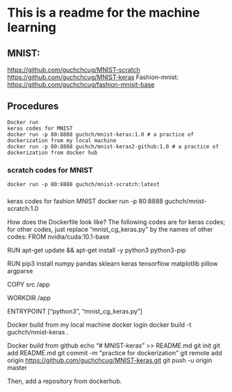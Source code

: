 # This is a readme for the machine learning

## MNIST:
https://github.com/guchchcug/MNIST-scratch
https://github.com/guchchcug/MNIST-keras
Fashion-mnist:
https://github.com/guchchcug/fashion-mnisit-base

## Procedures
```
Docker run
keras codes for MNIST
docker run -p 80:8888 guchch/mnist-keras:1.0 # a practice of dockerization from my local machine
docker run -p 80:8888 guchch/mnist-keras2-github:1.0 # a practice of dockerization from docker hub
```
### scratch codes for MNIST
```
docker run -p 80:8888 guchch/mnist-scratch:latest
```
###
keras codes for fashion MNIST
docker run -p 80:8888 guchch/mnist-scratch:1.0

How does the Dockerfile look like?
The following codes are for keras codes; for other codes, just replace “mnist_cg_keras.py” by the names of other codes:
FROM nvidia/cuda:10.1-base

RUN apt-get update && apt-get install -y python3 python3-pip

RUN pip3 install numpy pandas sklearn keras tensorflow matplotlib pillow argparse

COPY src /app

WORKDIR /app

ENTRYPOINT [“python3”, “mnist_cg_keras.py”]

Docker build from my local machine
docker login
docker build -t guchch/mnist-keras .

Docker build from github
echo “# MNIST-keras” >> README.md
git init
git add README.md
git commit -m "practice for dockerization"
git remote add origin https://github.com/guchchcug/MNIST-keras.git
git push -u origin master

Then, add a repository from dockerhub.
